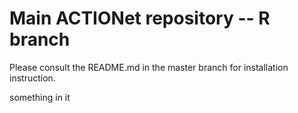 # Main ACTIONet repository -- R branch

Please consult the README.md in the master branch for installation instruction.

something in it

